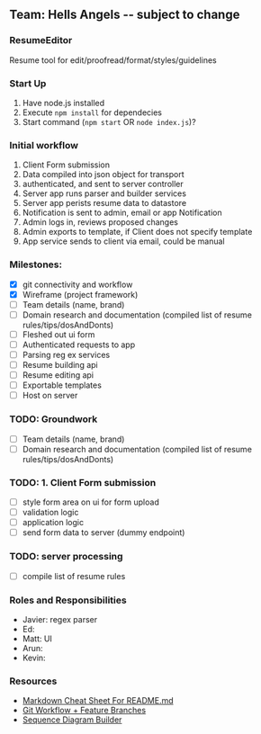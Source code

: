 ## Team: Hells Angels -- subject to change

### ResumeEditor
Resume tool for edit/proofread/format/styles/guidelines

### Start Up
1. Have node.js installed
2. Execute `npm install` for dependecies
3. Start command (`npm start` OR `node index.js`)?

### Initial workflow
1. Client Form submission
2. Data compiled into json object for transport
3. authenticated, and sent to server controller
4. Server app runs parser and builder services 
5. Server app perists resume data to datastore
6. Notification is sent to admin, email or app Notification
7. Admin logs in, reviews proposed changes
8. Admin exports to template, if Client does not specify template
9. App service sends to client via email, could be manual

### Milestones:
+ [x] git connectivity and workflow
+ [x] Wireframe (project framework)
+ [ ] Team details (name, brand)
+ [ ] Domain research and documentation (compiled list of resume rules/tips/dosAndDonts)
+ [ ] Fleshed out ui form
+ [ ] Authenticated requests to app
+ [ ] Parsing reg ex services
+ [ ] Resume building api
+ [ ] Resume editing api
+ [ ] Exportable templates
+ [ ] Host on server

### TODO: Groundwork
+ [ ] Team details (name, brand)
+ [ ] Domain research and documentation (compiled list of resume rules/tips/dosAndDonts)

### TODO: 1. Client Form submission
+ [ ] style form area on ui for form upload
+ [ ] validation logic
+ [ ] application logic
+ [ ] send form data to server (dummy endpoint)

### TODO: server processing
+ [ ] compile list of resume rules

### Roles and Responsibilities
+ Javier: regex parser
+ Ed: 
+ Matt: UI
+ Arun:  
+ Kevin:  

### Resources
+ [Markdown Cheat Sheet For README.md](https://github.com/adam+p/markdown+here/wiki/Markdown+Cheatsheet)
+ [Git Workflow + Feature Branches](https://www.atlassian.com/git/tutorials/comparing+workflows/feature+branch+workflow)
+ [Sequence Diagram Builder](https://www.websequencediagrams.com/)